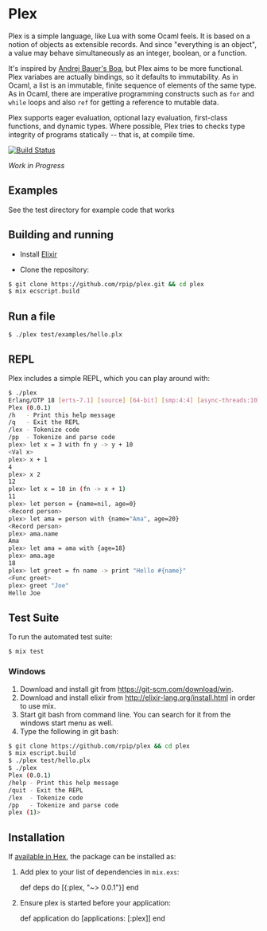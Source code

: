 # Plex

Plex is a simple language, like Lua with some Ocaml feels. It is based on a notion of objects as extensible records. And since "everything is an object", a value may behave simultaneously as an integer, boolean, or a function.

It's inspired by [Andrej Bauer's Boa](http://www.andrej.com/plzoo/html/boa.html), but Plex aims to be more functional. Plex variabes are actually bindings, so it defaults to immutability. As in Ocaml, a list is an immutable, finite sequence of elements of the same type. As in Ocaml, there are imperative programming constructs such as `for` and `while` loops and also `ref` for getting a reference to mutable data.

Plex supports eager evaluation, optional lazy evaluation, first-class functions, and dynamic types. Where possible, Plex tries to checks type integrity of programs statically -- that is, at compile time.

[![Build Status](https://travis-ci.org/rpip/plex.svg?branch=master)](https://travis-ci.org/rpip/plex)

_Work in Progress_

## Examples

See the test directory for example code that works

## Building and running

- Install [Elixir](http://elixir-lang.org/install.html)

- Clone the repository:

```bash
$ git clone https://github.com/rpip/plex.git && cd plex
$ mix ecscript.build
```

## Run a file

`$ ./plex test/examples/hello.plx`

## REPL

Plex includes a simple REPL, which you can play around with:

```bash
$ ./plex
Erlang/OTP 18 [erts-7.1] [source] [64-bit] [smp:4:4] [async-threads:10]
Plex (0.0.1)
/h   - Print this help message
/q   - Exit the REPL
/lex - Tokenize code
/pp  - Tokenize and parse code
plex> let x = 3 with fn y -> y + 10
<Val x>
plex> x + 1
4
plex> x 2
12
plex> let x = 10 in (fn -> x + 1)
11
plex> let person = {name=nil, age=0}
<Record person>
plex> let ama = person with {name="Ama", age=20}
<Record person>
plex> ama.name
Ama
plex> let ama = ama with {age=18}
plex> ama.age
18
plex> let greet = fn name -> print "Hello #{name}"
<Func greet>
plex> greet "Joe"
Hello Joe
```

## Test Suite

To run the automated test suite:

`$ mix test`

### Windows

  1. Download and install git from https://git-scm.com/download/win.
  2. Download and install elixir from http://elixir-lang.org/install.html in order to use mix.
  3. Start git bash from command line. You can search for it from the windows start menu as well.
  4. Type the following in git bash:

```bash
$ git clone https://github.com/rpip/plex && cd plex
$ mix escript.build
$ ./plex test/hello.plx
$ ./plex
Plex (0.0.1)
/help - Print this help message
/quit - Exit the REPL
/lex  - Tokenize code
/pp   - Tokenize and parse code
plex (1)>
```

  

## Installation

If [available in Hex](https://hex.pm/docs/publish), the package can be installed as:

  1. Add plex to your list of dependencies in `mix.exs`:

        def deps do
          [{:plex, "~> 0.0.1"}]
        end

  2. Ensure plex is started before your application:

        def application do
          [applications: [:plex]]
        end
